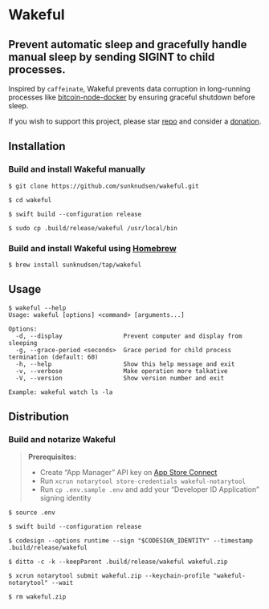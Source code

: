 # Wakeful

## Prevent automatic sleep and gracefully handle manual sleep by sending SIGINT to child processes.

Inspired by `caffeinate`, Wakeful prevents data corruption in long-running processes like [bitcoin-node-docker](https://github.com/sunknudsen/bitcoin-node-docker) by ensuring graceful shutdown before sleep.

If you wish to support this project, please star [repo](https://github.com/sunknudsen/wakeful) and consider a [donation](https://sunknudsen.com/donate).


## Installation

### Build and install Wakeful manually

```console
$ git clone https://github.com/sunknudsen/wakeful.git

$ cd wakeful

$ swift build --configuration release

$ sudo cp .build/release/wakeful /usr/local/bin
```

### Build and install Wakeful using [Homebrew](https://brew.sh/)

```console
$ brew install sunknudsen/tap/wakeful
```

## Usage

```console
$ wakeful --help
Usage: wakeful [options] <command> [arguments...]

Options:
  -d, --display                 Prevent computer and display from sleeping
  -g, --grace-period <seconds>  Grace period for child process termination (default: 60)
  -h, --help                    Show this help message and exit
  -v, --verbose                 Make operation more talkative
  -V, --version                 Show version number and exit

Example: wakeful watch ls -la

```

## Distribution

### Build and notarize Wakeful

> **Prerequisites:** 
> - Create “App Manager” API key on [App Store Connect](https://appstoreconnect.apple.com/access/integrations/api)
> - Run `xcrun notarytool store-credentials wakeful-notarytool`
> - Run `cp .env.sample .env` and add your “Developer ID Application” signing identity

```console
$ source .env

$ swift build --configuration release

$ codesign --options runtime --sign "$CODESIGN_IDENTITY" --timestamp .build/release/wakeful

$ ditto -c -k --keepParent .build/release/wakeful wakeful.zip

$ xcrun notarytool submit wakeful.zip --keychain-profile "wakeful-notarytool" --wait

$ rm wakeful.zip
```